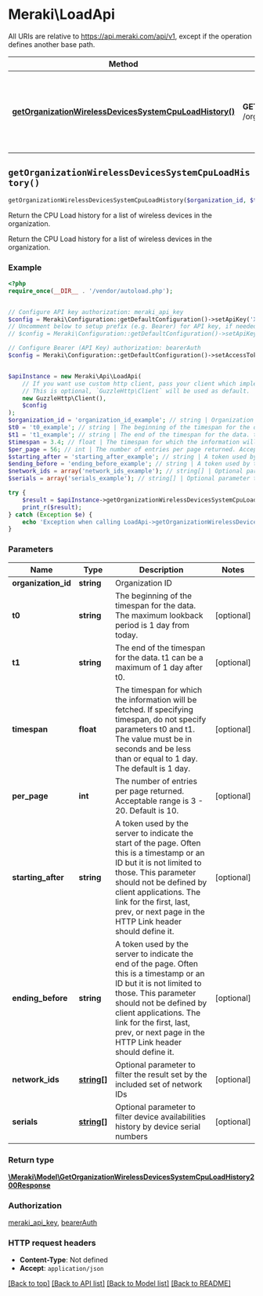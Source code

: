 # Meraki\LoadApi

All URIs are relative to https://api.meraki.com/api/v1, except if the operation defines another base path.

| Method | HTTP request | Description |
| ------------- | ------------- | ------------- |
| [**getOrganizationWirelessDevicesSystemCpuLoadHistory()**](LoadApi.md#getOrganizationWirelessDevicesSystemCpuLoadHistory) | **GET** /organizations/{organizationId}/wireless/devices/system/cpu/load/history | Return the CPU Load history for a list of wireless devices in the organization. |


## `getOrganizationWirelessDevicesSystemCpuLoadHistory()`

```php
getOrganizationWirelessDevicesSystemCpuLoadHistory($organization_id, $t0, $t1, $timespan, $per_page, $starting_after, $ending_before, $network_ids, $serials): \Meraki\Model\GetOrganizationWirelessDevicesSystemCpuLoadHistory200Response
```

Return the CPU Load history for a list of wireless devices in the organization.

Return the CPU Load history for a list of wireless devices in the organization.

### Example

```php
<?php
require_once(__DIR__ . '/vendor/autoload.php');


// Configure API key authorization: meraki_api_key
$config = Meraki\Configuration::getDefaultConfiguration()->setApiKey('X-Cisco-Meraki-API-Key', 'YOUR_API_KEY');
// Uncomment below to setup prefix (e.g. Bearer) for API key, if needed
// $config = Meraki\Configuration::getDefaultConfiguration()->setApiKeyPrefix('X-Cisco-Meraki-API-Key', 'Bearer');

// Configure Bearer (API Key) authorization: bearerAuth
$config = Meraki\Configuration::getDefaultConfiguration()->setAccessToken('YOUR_ACCESS_TOKEN');


$apiInstance = new Meraki\Api\LoadApi(
    // If you want use custom http client, pass your client which implements `GuzzleHttp\ClientInterface`.
    // This is optional, `GuzzleHttp\Client` will be used as default.
    new GuzzleHttp\Client(),
    $config
);
$organization_id = 'organization_id_example'; // string | Organization ID
$t0 = 't0_example'; // string | The beginning of the timespan for the data. The maximum lookback period is 1 day from today.
$t1 = 't1_example'; // string | The end of the timespan for the data. t1 can be a maximum of 1 day after t0.
$timespan = 3.4; // float | The timespan for which the information will be fetched. If specifying timespan, do not specify parameters t0 and t1. The value must be in seconds and be less than or equal to 1 day. The default is 1 day.
$per_page = 56; // int | The number of entries per page returned. Acceptable range is 3 - 20. Default is 10.
$starting_after = 'starting_after_example'; // string | A token used by the server to indicate the start of the page. Often this is a timestamp or an ID but it is not limited to those. This parameter should not be defined by client applications. The link for the first, last, prev, or next page in the HTTP Link header should define it.
$ending_before = 'ending_before_example'; // string | A token used by the server to indicate the end of the page. Often this is a timestamp or an ID but it is not limited to those. This parameter should not be defined by client applications. The link for the first, last, prev, or next page in the HTTP Link header should define it.
$network_ids = array('network_ids_example'); // string[] | Optional parameter to filter the result set by the included set of network IDs
$serials = array('serials_example'); // string[] | Optional parameter to filter device availabilities history by device serial numbers

try {
    $result = $apiInstance->getOrganizationWirelessDevicesSystemCpuLoadHistory($organization_id, $t0, $t1, $timespan, $per_page, $starting_after, $ending_before, $network_ids, $serials);
    print_r($result);
} catch (Exception $e) {
    echo 'Exception when calling LoadApi->getOrganizationWirelessDevicesSystemCpuLoadHistory: ', $e->getMessage(), PHP_EOL;
}
```

### Parameters

| Name | Type | Description  | Notes |
| ------------- | ------------- | ------------- | ------------- |
| **organization_id** | **string**| Organization ID | |
| **t0** | **string**| The beginning of the timespan for the data. The maximum lookback period is 1 day from today. | [optional] |
| **t1** | **string**| The end of the timespan for the data. t1 can be a maximum of 1 day after t0. | [optional] |
| **timespan** | **float**| The timespan for which the information will be fetched. If specifying timespan, do not specify parameters t0 and t1. The value must be in seconds and be less than or equal to 1 day. The default is 1 day. | [optional] |
| **per_page** | **int**| The number of entries per page returned. Acceptable range is 3 - 20. Default is 10. | [optional] |
| **starting_after** | **string**| A token used by the server to indicate the start of the page. Often this is a timestamp or an ID but it is not limited to those. This parameter should not be defined by client applications. The link for the first, last, prev, or next page in the HTTP Link header should define it. | [optional] |
| **ending_before** | **string**| A token used by the server to indicate the end of the page. Often this is a timestamp or an ID but it is not limited to those. This parameter should not be defined by client applications. The link for the first, last, prev, or next page in the HTTP Link header should define it. | [optional] |
| **network_ids** | [**string[]**](../Model/string.md)| Optional parameter to filter the result set by the included set of network IDs | [optional] |
| **serials** | [**string[]**](../Model/string.md)| Optional parameter to filter device availabilities history by device serial numbers | [optional] |

### Return type

[**\Meraki\Model\GetOrganizationWirelessDevicesSystemCpuLoadHistory200Response**](../Model/GetOrganizationWirelessDevicesSystemCpuLoadHistory200Response.md)

### Authorization

[meraki_api_key](../../README.md#meraki_api_key), [bearerAuth](../../README.md#bearerAuth)

### HTTP request headers

- **Content-Type**: Not defined
- **Accept**: `application/json`

[[Back to top]](#) [[Back to API list]](../../README.md#endpoints)
[[Back to Model list]](../../README.md#models)
[[Back to README]](../../README.md)
